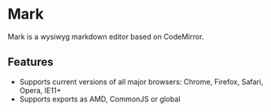 # Mark

Mark is a wysiwyg markdown editor based on CodeMirror.

## Features
- Supports current versions of all major browsers: Chrome, Firefox, Safari, Opera, IE11+
- Supports exports as AMD, CommonJS or global

